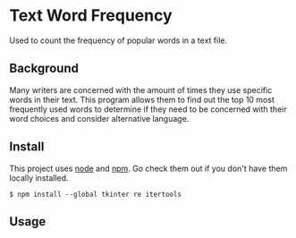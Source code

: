 # Text Word Frequency

Used to count the frequency of popular words in a text file.

## Background

Many writers are concerned with the amount of times they use specific words in their text. This program allows them to find out the top 10 most frequently used words to determine if they need to be concerned with their word choices and consider alternative language.

## Install

This project uses [node](https://nodejs.org/en) and [npm](https://www.npmjs.com/). Go check them out if you don't have them locally installed.

```
$ npm install --global tkinter re itertools
```

## Usage
